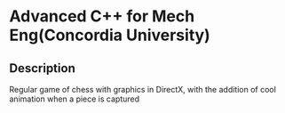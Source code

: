 # Advanced C++ for Mech Eng(Concordia University)
## Description
Regular game of chess with graphics in DirectX, with the addition of cool animation when a piece is captured

